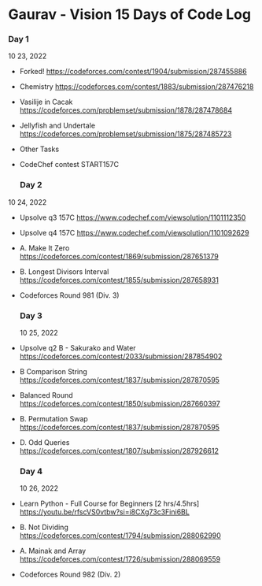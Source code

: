 # Gaurav - Vision 15 Days of Code Log

### Day 1

10 23, 2022

- Forked!
  https://codeforces.com/contest/1904/submission/287455886
- Chemistry
  https://codeforces.com/contest/1883/submission/287476218
- Vasilije in Cacak 
  https://codeforces.com/problemset/submission/1878/287478684
- Jellyfish and Undertale 
  https://codeforces.com/problemset/submission/1875/287485723
- Other Tasks
- CodeChef contest START157C

  
  ### Day 2

10 24, 2022

- Upsolve q3 157C
  https://www.codechef.com/viewsolution/1101112350

- Upsolve q4 157C
  https://www.codechef.com/viewsolution/1101092629

- A. Make It Zero
  https://codeforces.com/contest/1869/submission/287651379

- B. Longest Divisors Interval
  https://codeforces.com/contest/1855/submission/287658931

- Codeforces Round 981 (Div. 3)


    ### Day 3

    10 25, 2022

- Upsolve q2 B - Sakurako and Water 
https://codeforces.com/contest/2033/submission/287854902

- B Comparison String
https://codeforces.com/contest/1837/submission/287870595

- Balanced Round
https://codeforces.com/contest/1850/submission/287660397

- B. Permutation Swap
https://codeforces.com/contest/1837/submission/287870595

- D. Odd Queries
https://codeforces.com/contest/1807/submission/287926612



    ### Day 4

    10 26, 2022

- Learn Python - Full Course for Beginners [2 hrs/4.5hrs]
https://youtu.be/rfscVS0vtbw?si=i8CXg73c3Fini6BL

- B. Not Dividing
https://codeforces.com/contest/1794/submission/288062990

- A. Mainak and Array
https://codeforces.com/contest/1726/submission/288069559

- Codeforces Round 982 (Div. 2)

  
